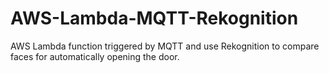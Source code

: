 # AWS-Lambda-MQTT-Rekognition
AWS Lambda function triggered by MQTT and use Rekognition to compare faces for automatically opening the door.

